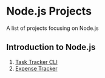 # Node.js Projects
A list of projects focusing on Node.js

## Introduction to Node.js
1. [Task Tracker CLI](./intro-to-node/task-tracker-cli/)
2. [Expense Tracker](./intro-to-node/expense-tracker)
